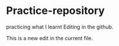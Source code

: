 # Practice-repository
practicing what I learnt
Editing in the github.

This is a new edit in the current file.
